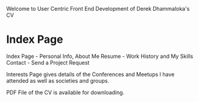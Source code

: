 Welcome to User Centric Front End Development of
Derek Dhammaloka's CV

# Index Page

Index Page - Personal Info, About Me
Resume - Work History and My Skills
Contact - Send a Project Request

Interests Page gives details of the Conferences and Meetups I have attended as well as societies and groups.


 




PDF File of the CV is available for downloading.
